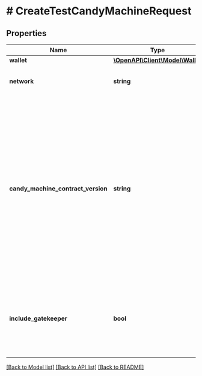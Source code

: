 # # CreateTestCandyMachineRequest

## Properties

Name | Type | Description | Notes
------------ | ------------- | ------------- | -------------
**wallet** | [**\OpenAPI\Client\Model\Wallet**](Wallet.md) |  |
**network** | **string** |  | [optional] [default to 'devnet']
**candy_machine_contract_version** | **string** | The contract you want to use to create the candy machine. Note: Metaplex disabled the creation of &#x60;v1&#x60; candy machines on their smart contract, and so we no longer support the creation of &#x60;v1&#x60; test candy machines. | [optional] [default to 'v2']
**include_gatekeeper** | **bool** | Whether or not to include a gatekeeper for testing purposes. Only applies to v2 candy machines. | [optional] [default to false]

[[Back to Model list]](../../README.md#models) [[Back to API list]](../../README.md#endpoints) [[Back to README]](../../README.md)
